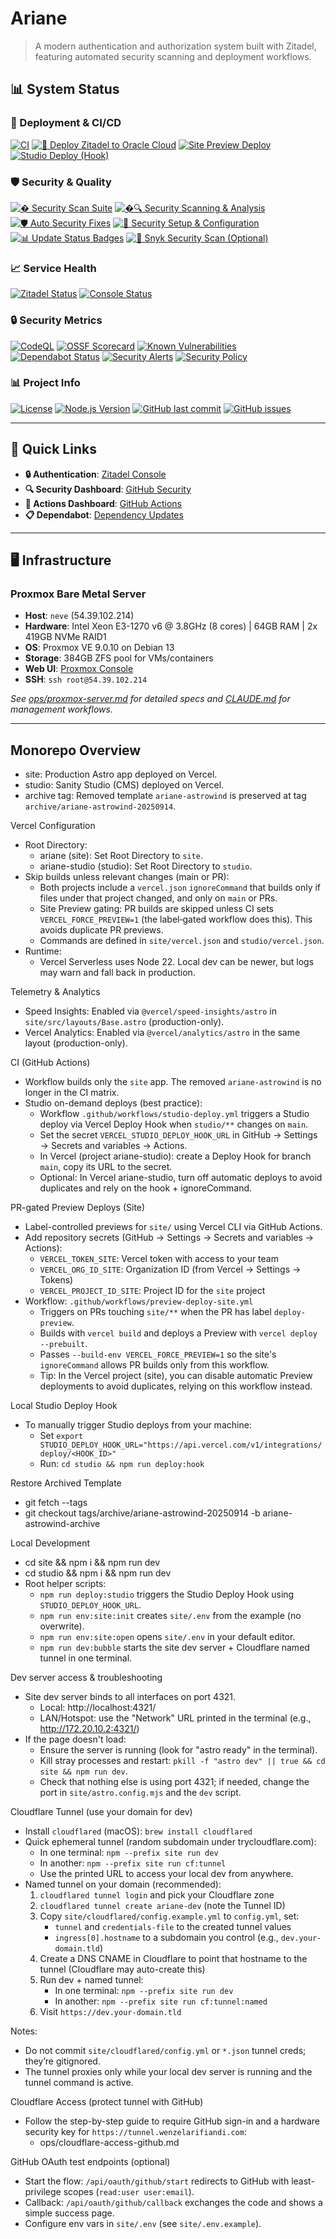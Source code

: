 # Ariane

> A modern authentication and authorization system built with Zitadel, featuring automated security scanning and deployment workflows.

## 📊 System Status

### 🚀 Deployment & CI/CD

[![CI](https://github.com/WenzelArifiandi/ariane/actions/workflows/ci.yml/badge.svg)](https://github.com/WenzelArifiandi/ariane/actions/workflows/ci.yml)
[![🚀 Deploy Zitadel to Oracle Cloud](https://github.com/WenzelArifiandi/ariane/actions/workflows/deploy-zitadel.yml/badge.svg)](https://github.com/WenzelArifiandi/ariane/actions/workflows/deploy-zitadel.yml)
[![Site Preview Deploy](https://github.com/WenzelArifiandi/ariane/actions/workflows/preview-deploy-site.yml/badge.svg)](https://github.com/WenzelArifiandi/ariane/actions/workflows/preview-deploy-site.yml)
[![Studio Deploy (Hook)](https://github.com/WenzelArifiandi/ariane/actions/workflows/studio-deploy.yml/badge.svg)](https://github.com/WenzelArifiandi/ariane/actions/workflows/studio-deploy.yml)

### 🛡️ Security & Quality

[![�️ Security Scan Suite](https://github.com/WenzelArifiandi/ariane/actions/workflows/security-comprehensive.yml/badge.svg)](https://github.com/WenzelArifiandi/ariane/actions/workflows/security-comprehensive.yml)
[![�🔍 Security Scanning & Analysis](https://github.com/WenzelArifiandi/ariane/actions/workflows/security-scanning.yml/badge.svg)](https://github.com/WenzelArifiandi/ariane/actions/workflows/security-scanning.yml)
[![🛡️ Auto Security Fixes](https://github.com/WenzelArifiandi/ariane/actions/workflows/auto-security-fixes.yml/badge.svg)](https://github.com/WenzelArifiandi/ariane/actions/workflows/auto-security-fixes.yml)
[![🔐 Security Setup & Configuration](https://github.com/WenzelArifiandi/ariane/actions/workflows/security-setup.yml/badge.svg)](https://github.com/WenzelArifiandi/ariane/actions/workflows/security-setup.yml)
[![📊 Update Status Badges](https://github.com/WenzelArifiandi/ariane/actions/workflows/update-status-badges.yml/badge.svg)](https://github.com/WenzelArifiandi/ariane/actions/workflows/update-status-badges.yml)
[![🧪 Snyk Security Scan (Optional)](https://github.com/WenzelArifiandi/ariane/actions/workflows/snyk-security.yml/badge.svg)](https://github.com/WenzelArifiandi/ariane/actions/workflows/snyk-security.yml)

### 📈 Service Health

[![Zitadel Status](https://img.shields.io/website?url=https%3A%2F%2Fauth.wenzelarifiandi.com%2F.well-known%2Fopenid-configuration&label=Zitadel&style=flat-square)](https://auth.wenzelarifiandi.com/.well-known/openid-configuration)
[![Console Status](https://img.shields.io/website?url=https%3A%2F%2Fauth.wenzelarifiandi.com%2Fui%2Fconsole&label=Console&style=flat-square)](https://auth.wenzelarifiandi.com/ui/console)

### 🔒 Security Metrics

[![CodeQL](https://github.com/WenzelArifiandi/ariane/security/code-scanning/badge.svg?branch=main)](https://github.com/WenzelArifiandi/ariane/security/code-scanning)
[![OSSF Scorecard](https://api.securityscorecards.dev/projects/github.com/WenzelArifiandi/ariane/badge)](https://securityscorecards.dev/viewer/?uri=github.com/WenzelArifiandi/ariane)
[![Known Vulnerabilities](https://snyk.io/test/github/WenzelArifiandi/ariane/badge.svg)](https://snyk.io/test/github/WenzelArifiandi/ariane)
[![Dependabot Status](https://img.shields.io/badge/Dependabot-enabled-brightgreen?style=flat-square&logo=dependabot)](https://github.com/WenzelArifiandi/ariane/security/dependabot)
[![Security Alerts](https://img.shields.io/github/issues-search/WenzelArifiandi/ariane?query=is%3Aopen%20label%3A%22security%22&label=Security%20Alerts&style=flat-square&color=red)](https://github.com/WenzelArifiandi/ariane/security/advisories)
[![Security Policy](https://img.shields.io/badge/Security-Policy-blue?style=flat-square&logo=shield)](.github/SECURITY_AUTOMATION.md)

### 📊 Project Info

[![License](https://img.shields.io/badge/License-UNLICENSED-red?style=flat-square)](LICENSE)
[![Node.js Version](https://img.shields.io/badge/Node.js-22.x-green?style=flat-square&logo=node.js)](package.json)
[![GitHub last commit](https://img.shields.io/github/last-commit/WenzelArifiandi/ariane?style=flat-square)](https://github.com/WenzelArifiandi/ariane/commits/main)
[![GitHub issues](https://img.shields.io/github/issues/WenzelArifiandi/ariane?style=flat-square)](https://github.com/WenzelArifiandi/ariane/issues)

---

## 🎯 Quick Links

- **🔒 Authentication**: [Zitadel Console](https://auth.wenzelarifiandi.com/ui/console)
- **🔍 Security Dashboard**: [GitHub Security](https://github.com/WenzelArifiandi/ariane/security)
- **🤖 Actions Dashboard**: [GitHub Actions](https://github.com/WenzelArifiandi/ariane/actions)
- **📋 Dependabot**: [Dependency Updates](https://github.com/WenzelArifiandi/ariane/security/dependabot)

---

## 🖥️ Infrastructure

### Proxmox Bare Metal Server
- **Host**: `neve` (54.39.102.214)
- **Hardware**: Intel Xeon E3-1270 v6 @ 3.8GHz (8 cores) | 64GB RAM | 2x 419GB NVMe RAID1
- **OS**: Proxmox VE 9.0.10 on Debian 13
- **Storage**: 384GB ZFS pool for VMs/containers
- **Web UI**: [Proxmox Console](https://54.39.102.214:8006)
- **SSH**: `ssh root@54.39.102.214`

*See [ops/proxmox-server.md](ops/proxmox-server.md) for detailed specs and [CLAUDE.md](CLAUDE.md) for management workflows.*

---

## Monorepo Overview

- site: Production Astro app deployed on Vercel.
- studio: Sanity Studio (CMS) deployed on Vercel.
- archive tag: Removed template `ariane-astrowind` is preserved at tag `archive/ariane-astrowind-20250914`.

Vercel Configuration

- Root Directory:
  - ariane (site): Set Root Directory to `site`.
  - ariane-studio (studio): Set Root Directory to `studio`.
- Skip builds unless relevant changes (main or PR):
  - Both projects include a `vercel.json` `ignoreCommand` that builds only if files under that project changed, and only on `main` or PRs.
  - Site Preview gating: PR builds are skipped unless CI sets `VERCEL_FORCE_PREVIEW=1` (the label‑gated workflow does this). This avoids duplicate PR previews.
  - Commands are defined in `site/vercel.json` and `studio/vercel.json`.
- Runtime:
  - Vercel Serverless uses Node 22. Local dev can be newer, but logs may warn and fall back in production.

Telemetry & Analytics

- Speed Insights: Enabled via `@vercel/speed-insights/astro` in `site/src/layouts/Base.astro` (production-only).
- Vercel Analytics: Enabled via `@vercel/analytics/astro` in the same layout (production-only).

CI (GitHub Actions)

- Workflow builds only the `site` app. The removed `ariane-astrowind` is no longer in the CI matrix.
- Studio on-demand deploys (best practice):
  - Workflow `.github/workflows/studio-deploy.yml` triggers a Studio deploy via Vercel Deploy Hook when `studio/**` changes on `main`.
  - Set the secret `VERCEL_STUDIO_DEPLOY_HOOK_URL` in GitHub → Settings → Secrets and variables → Actions.
  - In Vercel (project ariane-studio): create a Deploy Hook for branch `main`, copy its URL to the secret.
  - Optional: In Vercel ariane-studio, turn off automatic deploys to avoid duplicates and rely on the hook + ignoreCommand.

PR-gated Preview Deploys (Site)

- Label-controlled previews for `site/` using Vercel CLI via GitHub Actions.
- Add repository secrets (GitHub → Settings → Secrets and variables → Actions):
  - `VERCEL_TOKEN_SITE`: Vercel token with access to your team
  - `VERCEL_ORG_ID_SITE`: Organization ID (from Vercel → Settings → Tokens)
  - `VERCEL_PROJECT_ID_SITE`: Project ID for the `site` project
- Workflow: `.github/workflows/preview-deploy-site.yml`
  - Triggers on PRs touching `site/**` when the PR has label `deploy-preview`.
  - Builds with `vercel build` and deploys a Preview with `vercel deploy --prebuilt`.
  - Passes `--build-env VERCEL_FORCE_PREVIEW=1` so the site's `ignoreCommand` allows PR builds only from this workflow.
  - Tip: In the Vercel project (site), you can disable automatic Preview deployments to avoid duplicates, relying on this workflow instead.

Local Studio Deploy Hook

- To manually trigger Studio deploys from your machine:
  - Set `export STUDIO_DEPLOY_HOOK_URL="https://api.vercel.com/v1/integrations/deploy/<HOOK_ID>"`
  - Run: `cd studio && npm run deploy:hook`

Restore Archived Template

- git fetch --tags
- git checkout tags/archive/ariane-astrowind-20250914 -b ariane-astrowind-archive

Local Development

- cd site && npm i && npm run dev
- cd studio && npm i && npm run dev
- Root helper scripts:
  - `npm run deploy:studio` triggers the Studio Deploy Hook using `STUDIO_DEPLOY_HOOK_URL`.
  - `npm run env:site:init` creates `site/.env` from the example (no overwrite).
  - `npm run env:site:open` opens `site/.env` in your default editor.
  - `npm run dev:bubble` starts the site dev server + Cloudflare named tunnel in one terminal.

Dev server access & troubleshooting

- Site dev server binds to all interfaces on port 4321.
  - Local: http://localhost:4321/
  - LAN/Hotspot: use the "Network" URL printed in the terminal (e.g., http://172.20.10.2:4321/)
- If the page doesn't load:
  - Ensure the server is running (look for "astro ready" in the terminal).
  - Kill stray processes and restart: `pkill -f "astro dev" || true && cd site && npm run dev`.
  - Check that nothing else is using port 4321; if needed, change the port in `site/astro.config.mjs` and the `dev` script.

Cloudflare Tunnel (use your domain for dev)

- Install `cloudflared` (macOS): `brew install cloudflared`
- Quick ephemeral tunnel (random subdomain under trycloudflare.com):
  - In one terminal: `npm --prefix site run dev`
  - In another: `npm --prefix site run cf:tunnel`
  - Use the printed URL to access your local dev from anywhere.
- Named tunnel on your domain (recommended):
  1. `cloudflared tunnel login` and pick your Cloudflare zone
  2. `cloudflared tunnel create ariane-dev` (note the Tunnel ID)
  3. Copy `site/cloudflared/config.example.yml` to `config.yml`, set:
     - `tunnel` and `credentials-file` to the created tunnel values
     - `ingress[0].hostname` to a subdomain you control (e.g., `dev.your-domain.tld`)
  4. Create a DNS CNAME in Cloudflare to point that hostname to the tunnel (Cloudflare may auto-create this)
  5. Run dev + named tunnel:
     - In one terminal: `npm --prefix site run dev`
     - In another: `npm --prefix site run cf:tunnel:named`
  6. Visit `https://dev.your-domain.tld`

Notes:

- Do not commit `site/cloudflared/config.yml` or `*.json` tunnel creds; they’re gitignored.
- The tunnel proxies only while your local dev server is running and the tunnel command is active.

Cloudflare Access (protect tunnel with GitHub)

- Follow the step-by-step guide to require GitHub sign-in and a hardware security key for `https://tunnel.wenzelarifiandi.com`:
  - ops/cloudflare-access-github.md

GitHub OAuth test endpoints (optional)

- Start the flow: `/api/oauth/github/start` redirects to GitHub with least-privilege scopes (`read:user user:email`).
- Callback: `/api/oauth/github/callback` exchanges the code and shows a simple success page.
- Configure env vars in `site/.env` (see `site/.env.example`).

